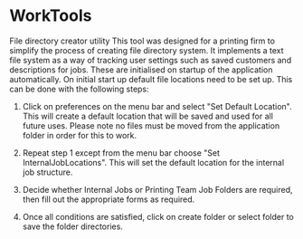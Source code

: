 # WorkTools
File directory creator utility
This tool was designed for a printing firm to simplify the process of creating file directory system. It implements a text file system as a way of tracking user settings such as saved customers and descriptions for jobs. These are initialised on startup of the application automatically. 
On initial start up default file locations need to be set up. This can be done with the following steps:

1. Click on preferences on the menu bar and select "Set Default Location". This will
create a default location that will be saved and used for all future uses. Please note no files
must be moved from the application folder in order for this to work.

2. Repeat step 1 except from the menu bar choose "Set InternalJobLocations". This will set the
default location for the internal job structure.

3. Decide whether Internal Jobs or Printing Team Job Folders are required, then fill out the 
appropriate forms as required.

4. Once all conditions are satisfied, click on create folder or select folder to save the folder
directories.
